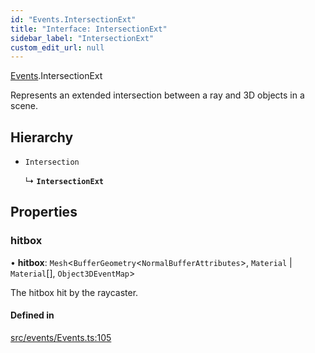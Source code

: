 ```yaml
---
id: "Events.IntersectionExt"
title: "Interface: IntersectionExt"
sidebar_label: "IntersectionExt"
custom_edit_url: null
---
```


[Events](../namespaces/Events.md).IntersectionExt

Represents an extended intersection between a ray and 3D objects in a scene.

## Hierarchy

- `Intersection`

  ↳ **`IntersectionExt`**

## Properties

### hitbox

• **hitbox**: `Mesh`<`BufferGeometry`<`NormalBufferAttributes`\>, `Material` \| `Material`[], `Object3DEventMap`\>

The hitbox hit by the raycaster.

#### Defined in

[src/events/Events.ts:105](https://github.com/agargaro/three.ez/blob/dc547c7/src/events/Events.ts#L105)
